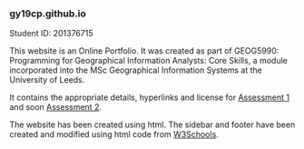 ### gy19cp.github.io

Student ID: 201376715

This website is an Online Portfolio. It was created as part of GEOG5990: Programming for Geographical Information Analysts: Core Skills, a module incorporated into the MSc Geographical Information Systems at the University of Leeds.

It contains the appropriate details, hyperlinks and license for [Assessment 1](https://github.com/gy19cp/GEOG5990Assessment1) and soon [Assessment 2](https://github.com/gy19cp/GEOG5990Assessment2).

The website has been created using html. The sidebar and footer have been created and modified using html code from [W3Schools](https://www.w3schools.com/).
